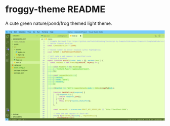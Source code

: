 # froggy-theme README

A cute green nature/pond/frog themed light theme.

![preview](./images/preview.png)